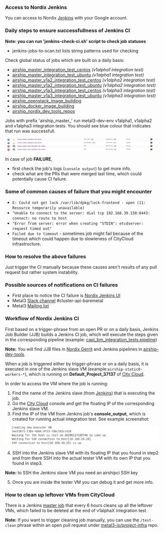 
### Access to Nordix Jenkins
You can access to Nordix [Jenkins](https://jenkins.nordix.org/view/Airship/)
with your Google account.

###  Daily steps to ensure successfullness of Jenkins CI

**Note: you can run 'jenkins-check-ci.sh' script to check job statuses**
* jenkins-jobs-to-scan.txt lists string patterns used for checking

Check global status of jobs which are built on a daily basis:
* [airship_master_integration_test_centos](https://jenkins.nordix.org/view/Airship/job/airship_master_integration_test_centos/) *(v1alpha1 integration test)*
* [airship_master_integration_test_ubuntu](https://jenkins.nordix.org/view/Airship/job/airship_master_integration_test_ubuntu/) *(v1alpha1 integration test)*
* [airship_master_v1a2_integration_test_centos](https://jenkins.nordix.org/view/Airship/job/airship_master_v1a2_integration_test_centos/) *(v1alpha2 integration test)*
* [airship_master_v1a2_integration_test_ubuntu](https://jenkins.nordix.org/view/Airship/job/airship_master_v1a2_integration_test_ubuntu/) *(v1alpha2 integration test)*
* [airship_master_v1a3_integration_test_centos](https://jenkins.nordix.org/view/Airship/job/airship_master_v1a3_integration_test_centos/) *(v1alpha3 integration test)*
* [airship_master_v1a3_integration_test_ubuntu](https://jenkins.nordix.org/view/Airship/job/airship_master_v1a3_integration_test_ubuntu/) *(v1alpha3 integration test)*
* [airship_openstack_image_building](https://jenkins.nordix.org/view/Airship/job/airship_openstack_image_building/)
* [airship_docker_image_building](https://jenkins.nordix.org/view/Airship/job/airship_docker_image_building/)
* [airship_nordix_dev_tools_repos](https://jenkins.nordix.org/view/Airship/job/airship_nordix_dev_tools_repos/)

Jobs with prefix 'airship_master_' run metal3-dev-env v1alpha1, v1alpha2 and v1alpha3 integration tests. You
should see blue colour that indicates that run was successfull.

![CI](ci.png)

In case of job **FAILURE**,
 - first check the job's logs (```console output```) to get more info.
 - check what are the PRs that were merged last time, which could potentially
 cause CI failure.


### Some of common causes of failure that you might encounter
* ``` E: Could not get lock /var/lib/dpkg/lock-frontend - open (11: Resource temporarily unavailable) ```
* ```"Unable to connect to the server: dial tcp 192.168.39.150:8443: connect: no route to host```
* ```"Error from server: error when creating "STDIN": etcdserver: request timed out"```
* ```Failed due to timeout``` - sometimes job might fail because of the timeout
which could happen due to slowleness of CityCloud infrastructure.

### How to resolve the above failures
Just trigger the CI manually because these causes aren't results of any pull
request but rather system instability.

### Possible sources of notifications on CI failures
* First place to notice the CI failure is [Nordix Jenkins UI](https://jenkins.nordix.org/view/Airship/)
* Metal3 [Slack channel](https://kubernetes.slack.com/messages/CHD49TLE7)
#cluster-api-baremetal
* Metal3 [Mailing list](https://groups.google.com/forum/#!forum/metal3-dev)


### Workflow of Nordix Jenkins CI
First based on a trigger-phrase from an open PR or on a daily basis, Jenkins Job
Builder (JJB) builds a Jenkins CI job, which will execute the steps given in
the corresponding pipeline (example: [capi_bm_integration_tests.pipeline](https://github.com/Nordix/airship-dev-tools/blob/master/ci/jobs/capi_bm_integration_tests.pipeline))

**Note:** You will find JJB files in [Nordix Gerrit](https://gerrit.nordix.org/admin/repos/infra/cicd)
and Jenkins pipelines in [airship-dev-tools](https://github.com/Nordix/airship-dev-tools/tree/master/ci/jobs).

When a job is triggered either by trigger-phrase or on a daily basis, it is executed in
one of the Jenkins slave VM (example:```airship-static0-workers-*```), which is
 running on **Default_Project_37137** of [City Cloud](https://citycontrolpanel.com/landing?m=login_required).

In order to access the VM where the job is running:
1. Find the name of the Jenkins slave (from [Jenkins](https://jenkins.nordix.org/view/Airship/))
that is executing the job.
2. Go the [City Cloud](https://citycontrolpanel.com/landing?m=login_required)
console and get the floating IP of the corresponding Jenkins slave VM.
3. Find the IP of the VM  from Jenkins job's **console_output**, which is
created for running actual integration test. See example screenshot:

![ssh](ssh.png)

4. SSH into the Jenkins slave VM with its floating IP that you found in step2
and from there SSH into the actual tester VM with its own IP that you found
in step3.

  **Note:** to SSH the Jenkins slave VM you need an airshipci SSH key

5. Once you are inside the tester VM you can debug it and get more info.  

### How to clean up leftover VMs from CityCloud
There is a Jenkins [master job](https://jenkins.nordix.org/view/Airship/job/airship_master_integration_tests_cleanup/) that every 6 hours cleans up all the leftover VMs, which failed to be deleted at the end of v1alphaX integration test.

**Note:** If you want to trigger cleaning job manually, you can use the `/test-clean` phrase within an open pull request under [metal3-io/project-infra](https://github.com/metal3-io/project-infra) repo.
